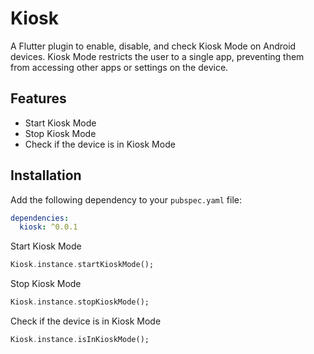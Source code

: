 # Kiosk 

A Flutter plugin to enable, disable, and check Kiosk Mode on Android devices. Kiosk Mode restricts the user to a single app, preventing them from accessing other apps or settings on the device.

## Features

- Start Kiosk Mode
- Stop Kiosk Mode
- Check if the device is in Kiosk Mode

## Installation

Add the following dependency to your `pubspec.yaml` file:

```yaml
dependencies:
  kiosk: ^0.0.1
```

Start Kiosk Mode
```dart
Kiosk.instance.startKioskMode();
```

Stop Kiosk Mode
```dart
Kiosk.instance.stopKioskMode();
```

Check if the device is in Kiosk Mode
```dart
Kiosk.instance.isInKioskMode();
```
